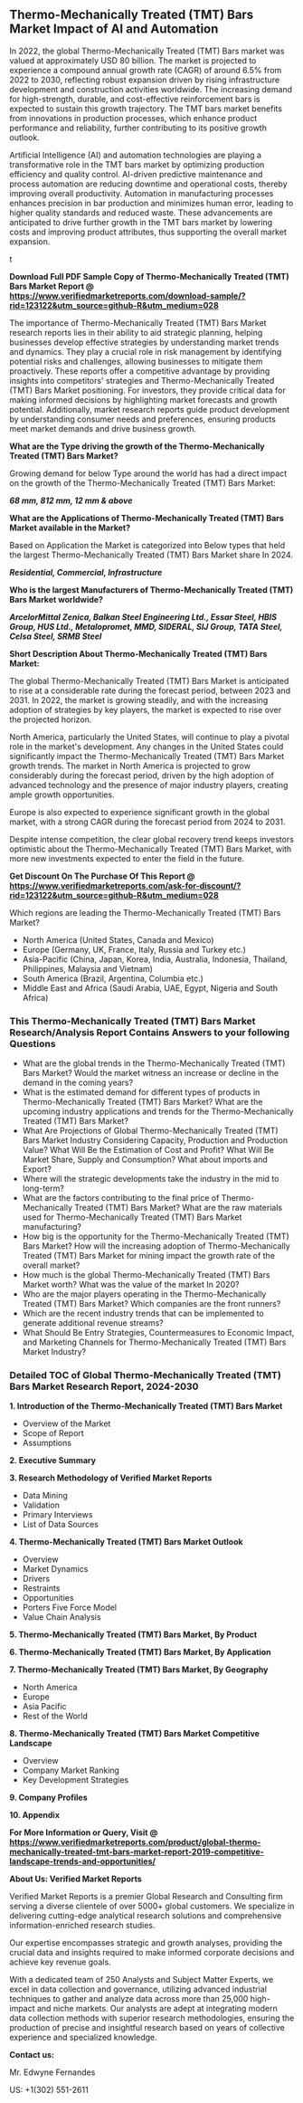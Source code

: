 <h2>Thermo-Mechanically Treated (TMT) Bars Market Impact of AI and Automation</h2><p>In 2022, the global Thermo-Mechanically Treated (TMT) Bars market was valued at approximately USD 80 billion. The market is projected to experience a compound annual growth rate (CAGR) of around 6.5% from 2022 to 2030, reflecting robust expansion driven by rising infrastructure development and construction activities worldwide. The increasing demand for high-strength, durable, and cost-effective reinforcement bars is expected to sustain this growth trajectory. The TMT bars market benefits from innovations in production processes, which enhance product performance and reliability, further contributing to its positive growth outlook.</p><p>Artificial Intelligence (AI) and automation technologies are playing a transformative role in the TMT bars market by optimizing production efficiency and quality control. AI-driven predictive maintenance and process automation are reducing downtime and operational costs, thereby improving overall productivity. Automation in manufacturing processes enhances precision in bar production and minimizes human error, leading to higher quality standards and reduced waste. These advancements are anticipated to drive further growth in the TMT bars market by lowering costs and improving product attributes, thus supporting the overall market expansion.</p>t</p><p id="" class=""><strong>Download Full PDF Sample Copy of Thermo-Mechanically Treated (TMT) Bars Market Report @ <a href="https://www.verifiedmarketreports.com/download-sample/?rid=123122&utm_source=github-R&utm_medium=028" target="_blank">https://www.verifiedmarketreports.com/download-sample/?rid=123122&utm_source=github-R&utm_medium=028</a></strong></p><p>The importance of&nbsp;Thermo-Mechanically Treated (TMT) Bars Market research reports lies in their ability to aid strategic planning, helping businesses develop effective strategies by understanding market trends and dynamics. They play a crucial role in risk management by identifying potential risks and challenges, allowing businesses to mitigate them proactively. These reports offer a competitive advantage by providing insights into competitors' strategies and Thermo-Mechanically Treated (TMT) Bars Market positioning. For investors, they provide critical data for making informed decisions by highlighting market forecasts and growth potential. Additionally, market research reports guide product development by understanding consumer needs and preferences, ensuring products meet market demands and drive business growth.</p><p><strong>What are the&nbsp;Type driving the growth of the Thermo-Mechanically Treated (TMT) Bars Market?</strong></p><p id="" class="">Growing demand for below Type around the world has had a direct impact on the growth of the Thermo-Mechanically Treated (TMT) Bars Market:</p><em><strong>68 mm, 812 mm, 12 mm & above</strong></em></p><strong>What are the&nbsp;Applications&nbsp;of Thermo-Mechanically Treated (TMT) Bars Market available in the Market?</strong></p><p id="" class="">Based on Application the Market is categorized into Below types that held the largest Thermo-Mechanically Treated (TMT) Bars Market share In 2024.</p><em><strong>Residential, Commercial, Infrastructure</strong></em></p><strong>Who is the largest Manufacturers of Thermo-Mechanically Treated (TMT) Bars Market worldwide?</strong></p><p><em><strong>ArcelorMittal Zenica, Balkan Steel Engineering Ltd., Essar Steel, HBIS Group, HUS Ltd., Metalopromet, MMD, SIDERAL, SIJ Group, TATA Steel, Celsa Steel, SRMB Steel</strong></em></p><p id="" class=""><strong>Short Description About Thermo-Mechanically Treated (TMT) Bars Market:</strong></p><p>The global Thermo-Mechanically Treated (TMT) Bars Market is anticipated to rise at a considerable rate during the forecast period, between 2023 and 2031. In 2022, the market is growing steadily, and with the increasing adoption of strategies by key players, the market is expected to rise over the projected horizon.</p><p>North America, particularly the United States, will continue to play a pivotal role in the market's development. Any changes in the United States could significantly impact the Thermo-Mechanically Treated (TMT) Bars Market growth trends. The market in North America is projected to grow considerably during the forecast period, driven by the high adoption of advanced technology and the presence of major industry players, creating ample growth opportunities.</p><p>Europe is also expected to experience significant growth in the global market, with a strong CAGR during the forecast period from 2024 to 2031.</p><p>Despite intense competition, the clear global recovery trend keeps investors optimistic about the Thermo-Mechanically Treated (TMT) Bars Market, with more new investments expected to enter the field in the future.</p><p id="" class=""><strong>Get Discount On The Purchase Of This Report @ <a href="https://www.verifiedmarketreports.com/ask-for-discount/?rid=123122&utm_source=github-R&utm_medium=028" target="_blank">https://www.verifiedmarketreports.com/ask-for-discount/?rid=123122&utm_source=github-R&utm_medium=028</a></strong></p>Which regions are leading the Thermo-Mechanically Treated (TMT) Bars Market?</p><ul><li>North America (United States, Canada and Mexico)</li><li>Europe (Germany, UK, France, Italy, Russia and Turkey etc.)</li><li>Asia-Pacific (China, Japan, Korea, India, Australia, Indonesia, Thailand, Philippines, Malaysia and Vietnam)</li><li>South America (Brazil, Argentina, Columbia etc.)</li><li>Middle East and Africa (Saudi Arabia, UAE, Egypt, Nigeria and South Africa)</li></ul><h3 id="" class="">This Thermo-Mechanically Treated (TMT) Bars Market Research/Analysis Report Contains Answers to your following Questions</h3><ul><li>What are the global trends in the Thermo-Mechanically Treated (TMT) Bars Market? Would the market witness an increase or decline in the demand in the coming years?</li><li>What is the estimated demand for different types of products in Thermo-Mechanically Treated (TMT) Bars Market? What are the upcoming industry applications and trends for the Thermo-Mechanically Treated (TMT) Bars Market?</li><li>What Are Projections of Global Thermo-Mechanically Treated (TMT) Bars Market Industry Considering Capacity, Production and Production Value? What Will Be the Estimation of Cost and Profit? What Will Be Market Share, Supply and Consumption? What about imports and Export?</li><li>Where will the strategic developments take the industry in the mid to long-term?</li><li>What are the factors contributing to the final price of Thermo-Mechanically Treated (TMT) Bars Market? What are the raw materials used for Thermo-Mechanically Treated (TMT) Bars Market manufacturing?</li><li>How big is the opportunity for the Thermo-Mechanically Treated (TMT) Bars Market? How will the increasing adoption of Thermo-Mechanically Treated (TMT) Bars Market for mining impact the growth rate of the overall market?</li><li>How much is the global Thermo-Mechanically Treated (TMT) Bars Market worth? What was the value of the market In 2020?</li><li>Who are the major players operating in the Thermo-Mechanically Treated (TMT) Bars Market? Which companies are the front runners?</li><li>Which are the recent industry trends that can be implemented to generate additional revenue streams?</li><li>What Should Be Entry Strategies, Countermeasures to Economic Impact, and Marketing Channels for Thermo-Mechanically Treated (TMT) Bars Market Industry?</li></ul><h3 id="" class="">Detailed TOC of Global Thermo-Mechanically Treated (TMT) Bars Market Research Report, 2024-2030</h3><p id="" class=""><strong>1. Introduction of the Thermo-Mechanically Treated (TMT) Bars Market</strong></p><ul><li>Overview of the Market</li><li>Scope of Report</li><li>Assumptions</li></ul><p id="" class=""><strong>2. Executive Summary</strong></p><p id="" class=""><strong>3. Research Methodology of Verified Market Reports</strong></p><ul><li>Data Mining</li><li>Validation</li><li>Primary Interviews</li><li>List of Data Sources</li></ul><p id="" class=""><strong>4. Thermo-Mechanically Treated (TMT) Bars Market Outlook</strong></p><ul><li>Overview</li><li>Market Dynamics</li><li>Drivers</li><li>Restraints</li><li>Opportunities</li><li>Porters Five Force Model</li><li>Value Chain Analysis</li></ul><p id="" class=""><strong>5. Thermo-Mechanically Treated (TMT) Bars Market, By Product</strong></p><p id="" class=""><strong>6. Thermo-Mechanically Treated (TMT) Bars Market, By Application</strong></p><p id="" class=""><strong>7. Thermo-Mechanically Treated (TMT) Bars Market, By Geography</strong></p><ul><li>North America</li><li>Europe</li><li>Asia Pacific</li><li>Rest of the World</li></ul><p id="" class=""><strong>8. Thermo-Mechanically Treated (TMT) Bars Market Competitive Landscape</strong></p><ul><li>Overview</li><li>Company Market Ranking</li><li>Key Development Strategies</li></ul><p id="" class=""><strong>9. Company Profiles</strong></p><p id="" class=""><strong>10. Appendix</strong></p><p id="" class=""><strong>For More Information or Query, Visit @ <a href="https://www.verifiedmarketreports.com/product/global-thermo-mechanically-treated-tmt-bars-market-report-2019-competitive-landscape-trends-and-opportunities/" target="_blank">https://www.verifiedmarketreports.com/product/global-thermo-mechanically-treated-tmt-bars-market-report-2019-competitive-landscape-trends-and-opportunities/</a></strong></p><p id="" class=""><strong>About Us: Verified Market Reports</strong></p><p id="" class="">Verified Market Reports is a premier Global Research and Consulting firm serving a diverse clientele of over 5000+ global customers. We specialize in delivering cutting-edge analytical research solutions and comprehensive information-enriched research studies.</p><p id="" class="">Our expertise encompasses strategic and growth analyses, providing the crucial data and insights required to make informed corporate decisions and achieve key revenue goals.</p><p id="" class="">With a dedicated team of 250 Analysts and Subject Matter Experts, we excel in data collection and governance, utilizing advanced industrial techniques to gather and analyze data across more than 25,000 high-impact and niche markets. Our analysts are adept at integrating modern data collection methods with superior research methodologies, ensuring the production of precise and insightful research based on years of collective experience and specialized knowledge.</p><p id="" class=""><strong>Contact us:</strong></p><p id="" class="">Mr. Edwyne Fernandes</p><p id="" class="">US: +1(302) 551-2611</p>